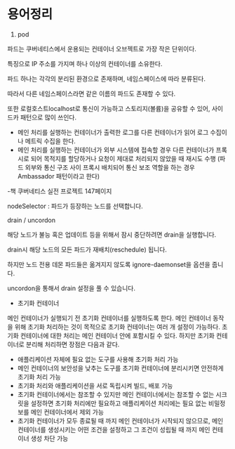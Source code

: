 # 용어정리

1. pod

파드는 쿠버네티스에서 운용되는 컨테이너 오브젝트로 가장 작은 단위이다.

특징으로 IP 주소를 가지며 하나 이상의 컨테이너를 소유한다.

파드 하나는 각각의 분리된 환경으로 존재하며, 네임스페이스에 따라 분류된다.

따라서 다른 네임스페이스라면 같은 이름의 파드도 존재할 수 있다.



또한 로컬호스트localhost로 통신이 가능하고 스토리지(볼륨)을 공유할 수 있어, 사이드카 패턴으로 많이 쓰인다.

* 메인 처리를 실행하는 컨테이너가 출력한 로그를 다른 컨테이너가 읽어 로그 수집이나 메트릭 수집을 한다.
* 메인 처리를 실행하는 컨테이너가 외부 시스템에 접속할 경우 다른 컨테이너가 프록시로 되어 목적지를 할당하거나 요청이 제대로 처리되지 않았을 때 재시도 수행 (파드 외부와 통신 구조 사이 프록시 배치되어 통신 보조 역할을 하는 경우 Ambassador 패턴이라고 한다)



\-책 쿠버네티스 실전 프로젝트 147페이지



nodeSelector : 파드가 등장하는 노드를 선택합니다.



drain / uncordon

해당 노드가 불능 혹은 업데이트 등을 위해서 잠시 중단하려면 drain을 실행합니다.

drain시 해당 노드의 모든 파드가 재배치(reschedule) 됩니다.

하지만 노드 전용 데몬 파드들은 옮겨지지 않도록 ignore-daemonset을 옵션을 줍니다.

uncordon을 통해서 drain 설정을 풀 수 있습니다.



* 초기화 컨테이너

메인 컨테이너가 실행되기 전 초기화 컨테이너를 실행하도록 한다. 메인 컨테이너 동작을 위해 초기화 처리하는 것이 목적으로 초기화 컨테이너는 여러 개 설정이 가능하다. 초기화 컨테이너에 대한 처리는 메인 컨테이너 안에 포함시킬 수 있다. 하지만 초기화 컨테이너로 분리해 처리하면 장점은 다음과 같다.



* 애플리케이션 자체에 필요 없는 도구를 사용해 초기화 처리 가능
* 메인 컨테이너의 보안성을 낮추는 도구를 초기화 컨테이너에 분리시키면 안전하게 초기화 처리 가능
* 초기화 처리와 애플리케이션을 서로 독립시켜 빌드, 배포 가능
* 초기화 컨테이너에서는 참조할 수 있지만 메인 컨테이너에서는 참조할 수 없는 시크릿을 설정하면 초기화 처리에만 필요하고 애플리케이션 처리에는 필요 없는 비밀정보를 메인 컨테이너에서 제외 가능
* 초기화 컨테이너가 모두 종료될 때 까지 메인 컨테이너가 시작되지 않으므로, 메인 컨테이너를 생성시키는 어떤 조건을 설정하고 그 조건이 성립될 때 까지 메인 컨테이너 생성 차단 가능

